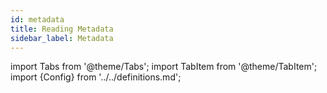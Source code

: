 ```yaml
---
id: metadata
title: Reading Metadata
sidebar_label: Metadata
---
```


import Tabs from '@theme/Tabs';
import TabItem from '@theme/TabItem';
import {Config} from '../../definitions.md';

